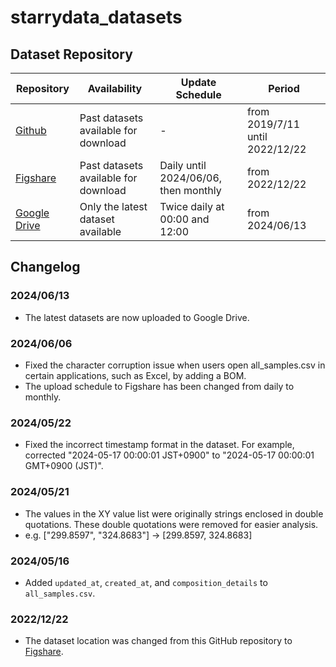 # starrydata_datasets

## Dataset Repository

| Repository | Availability | Update Schedule | Period |
|------------|--------------|-----------------|--------|
| [Github](https://github.com/starrydata/starrydata_datasets) | Past datasets available for download | - | from 2019/7/11 until 2022/12/22 |
| [Figshare](https://figshare.com/projects/Starrydata_datasets/155129) | Past datasets available for download | Daily until 2024/06/06, then monthly | from 2022/12/22 |
| [Google Drive](https://drive.google.com/drive/folders/1OVMP7j61CJFwLtJ-qZFef9ko40Othayh) | Only the latest dataset available | Twice daily at 00:00 and 12:00 | from 2024/06/13 |


## Changelog

### 2024/06/13
- The latest datasets are now uploaded to Google Drive.

### 2024/06/06
- Fixed the character corruption issue when users open all_samples.csv in certain applications, such as Excel, by adding a BOM.
- The upload schedule to Figshare has been changed from daily to monthly.


### 2024/05/22
- Fixed the incorrect timestamp format in the dataset. For example, corrected "2024-05-17 00:00:01 JST+0900" to "2024-05-17 00:00:01 GMT+0900 (JST)".


### 2024/05/21
- The values in the XY value list were originally strings enclosed in double quotations. These double quotations were removed for easier analysis.
- e.g. ["299.8597", "324.8683"] -> [299.8597, 324.8683]

### 2024/05/16
- Added `updated_at`, `created_at`, and `composition_details` to `all_samples.csv`.

### 2022/12/22
- The dataset location was changed from this GitHub repository to [Figshare](https://figshare.com/projects/Starrydata_datasets/155129).

